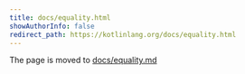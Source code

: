 ```yaml
---
title: docs/equality.html
showAuthorInfo: false
redirect_path: https://kotlinlang.org/docs/equality.html
---
```


The page is moved to [docs/equality.md](docs/equality.md)
